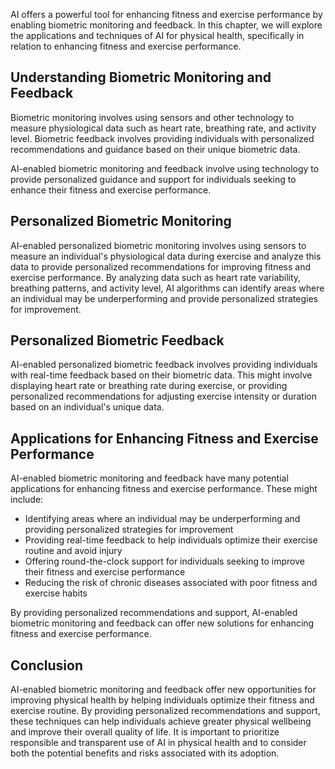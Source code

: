 
AI offers a powerful tool for enhancing fitness and exercise performance by enabling biometric monitoring and feedback. In this chapter, we will explore the applications and techniques of AI for physical health, specifically in relation to enhancing fitness and exercise performance.

Understanding Biometric Monitoring and Feedback
-----------------------------------------------

Biometric monitoring involves using sensors and other technology to measure physiological data such as heart rate, breathing rate, and activity level. Biometric feedback involves providing individuals with personalized recommendations and guidance based on their unique biometric data.

AI-enabled biometric monitoring and feedback involve using technology to provide personalized guidance and support for individuals seeking to enhance their fitness and exercise performance.

Personalized Biometric Monitoring
---------------------------------

AI-enabled personalized biometric monitoring involves using sensors to measure an individual's physiological data during exercise and analyze this data to provide personalized recommendations for improving fitness and exercise performance. By analyzing data such as heart rate variability, breathing patterns, and activity level, AI algorithms can identify areas where an individual may be underperforming and provide personalized strategies for improvement.

Personalized Biometric Feedback
-------------------------------

AI-enabled personalized biometric feedback involves providing individuals with real-time feedback based on their biometric data. This might involve displaying heart rate or breathing rate during exercise, or providing personalized recommendations for adjusting exercise intensity or duration based on an individual's unique data.

Applications for Enhancing Fitness and Exercise Performance
-----------------------------------------------------------

AI-enabled biometric monitoring and feedback have many potential applications for enhancing fitness and exercise performance. These might include:

* Identifying areas where an individual may be underperforming and providing personalized strategies for improvement
* Providing real-time feedback to help individuals optimize their exercise routine and avoid injury
* Offering round-the-clock support for individuals seeking to improve their fitness and exercise performance
* Reducing the risk of chronic diseases associated with poor fitness and exercise habits

By providing personalized recommendations and support, AI-enabled biometric monitoring and feedback can offer new solutions for enhancing fitness and exercise performance.

Conclusion
----------

AI-enabled biometric monitoring and feedback offer new opportunities for improving physical health by helping individuals optimize their fitness and exercise routine. By providing personalized recommendations and support, these techniques can help individuals achieve greater physical wellbeing and improve their overall quality of life. It is important to prioritize responsible and transparent use of AI in physical health and to consider both the potential benefits and risks associated with its adoption.
